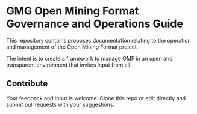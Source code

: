 # GMG Open Mining Format Governance and Operations Guide

This repository contains proposes documentation relating to the operation and management of the Open Mining Format project.

The intent is to create a framework to manage OMF in an open and transparent environment that invites input from all.

## Contribute

Your feedback and input is welcome. Clone this repo or edit directly and submit pull requests with your suggestions. 

